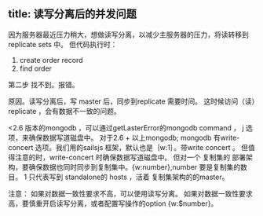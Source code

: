 title: 读写分离后的并发问题 
---
因为服务器最近压力稍大，想做读写分离，以减少主服务器的压力，将读转移到replicate sets 中。
但代码执行时：
  

 1. create order record
 2. find order
 
第二步 找不到。报错。

原因。读写分离后，写 master 后，同步到replicate 需要时间。
这时候访问（读）replicate ，会有数据不一致的问题。

<2.6 版本的mongodb ，可以通过getLasterError的mongodb command ， j 选项，来确保数据写道磁盘中。
对于2.6 + 以上mongodb;
mongodb 有write-concert 选项。我们用的sailsjs 框架，默认也是｛w:1｝。带write concert 。 但值得注意的时，write-concert 时确保数据写道磁盘中。
但对一个 复制集的 部署架构，要确保数据也同时同步到复制集中。{w:number},number 要是复制集的数目。
1 只代表写到 standalone的 hosts ，活着 复制集架构的的master。

注意：
如果对数据一致性要求不高，可以使用读写分离。
如果对数据一致性要求高，要慎重开启读写分离，或者配置写操作的option {w:$number}。
